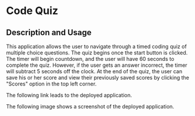 # Code Quiz

## Description and Usage

This application allows the user to navigate through a timed coding quiz of multiple choice questions. The quiz begins once the start button is clicked. The timer will begin countdown, and the user will have 60 seconds to complete the quiz. However, if the user gets an answer incorrect, the timer will subtract 5 seconds off the clock. At the end of the quiz, the user can save his or her score and view their previously saved scores by clicking the "Scores" option in the top left corner.

The following link leads to the deployed application.

The following image shows a screenshot of the deployed application.
